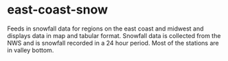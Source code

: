 # east-coast-snow
Feeds in snowfall data for regions on the east coast and midwest and displays data in map and tabular format. Snowfall data is collected from the NWS and is snowfall recorded in a 24 hour period. Most of the stations are in valley bottom.
